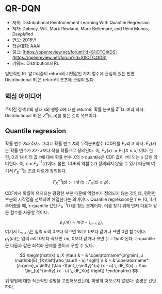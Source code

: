 # QR-DQN

- 제목: Distributional Reinforcement Learning With Quantile Regression
- 저자: Dabney, Will, Mark Rowland, Marc Bellemare, and Rémi Munos, *DeepMind*
- 연도: 2018년
- 학술대회: AAAI
- 링크: [https://openreview.net/forum?id=S1lOTC4tDS](https://openreview.net/forum?id=S1lOTC4tDS)
- 키워드: Distributional RL


일반적인 RL 알고리즘이 return의 기댓값인 가치 함수에 관심이 있는 반면 Distributional RL은 return의 분포에 관심이 있다.

## 핵심 아이디어

주어진 정책 $\pi$의 상태 $s$와 행동 $a$에 대한 return의 확률 분포를 $Z^{\pi}(s, a)$라 하자.
Distributional RL은 $Z^{\pi}(s, a)$를 찾는 것이 목표이다.


## Quantile regression
확률 변수 $X$라 하자. 그리고 확률 변수 $X$의 누적분포함수 (CDF)를 $F_X$라고 하자. $F_X(x)$는 확률 변수가 $X$가 $x$보다 작을 확률으로 정의된다. 즉, $F_X(x):=\operatorname{Pr}[X \le x]$ 이다. 한편, 0과 1사이의 값 $\tau$에 대해 확률 변수 $X$의 $\tau$-quantile은 CDF 값이 $\tau$이 되는 $x$ 값을 의미한다. 즉, $x=F^{-1}_X(\tau)$이다. 물론, CDF의 역함수가 정의되지 않을 수 있기 때문에 여기서 $F_X^{-1}$는 조금 다르게 정의된다. 

$$F_X^{-1}(p) := \inf \left\{ x: F_X(x) \ge p \right\}.$$

CDF에서 확률이 유지되는 평평한 부분 때문에 역함수가 정의되지 않는 것인데, 평평한 부분의 시작점을 선택하여 해결한다는 의미이다.  Quantile regression은  $\tau \in [0, 1]$가 주어졌을 때, $\tau$-quantile 값인 $F^{-1}_X(\tau)$를 찾는 문제이다. 이를 찾기 위해 먼저 다음과 같은 함수를 사용할 것이다.

$$
\rho_{\tau}(m) = m(\tau - \mathbb{I}_{m < 0}),
$$
여기서 $\mathbb{I}_{m < 0}$는 입력 $m$이 0보다 작으면 1이고 0보다 같거나 크면 0인 함수이다. $\rho_{\tau}(m)$는 입력 $m$이 0보다 작으면 $\tau m$, 0보다 같거나 크면 $(\tau - 1) m$이된다. $\tau$-quantile은 다음과 같은 최적화 문제를 풀어서 구할 수 있다. 

$$
\begin{matrix}
q_X (\tau) & = & \operatorname*{argmin}_u \mathbb{E}_{X}\left[\rho_\tau(X - u) \right] \\
& = & \operatorname*{argmin}_u \left\{ (\tau -1)\int_{-\infty}^{u} (x - u) \, dF_X(x) + \tau \int_{u}^{\infty} (x - u) \, dF_X(x) \right\} 
\end{matrix}
 $$

위 방법에 대한 직관적인 설명을 고민해보았는데, 마땅히 떠오르지 않았다. 증명은 간단하다. 
